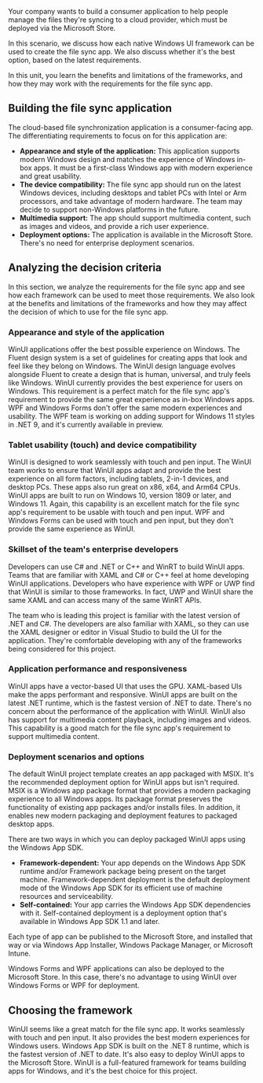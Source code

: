 Your company wants to build a consumer application to help people manage the files they're syncing to a cloud provider, which must be deployed via the Microsoft Store.

In this scenario, we discuss how each native Windows UI framework can be used to create the file sync app. We also discuss whether it's the best option, based on the latest requirements.

In this unit, you learn the benefits and limitations of the frameworks, and how they may work with the requirements for the file sync app.

## Building the file sync application

The cloud-based file synchronization application is a consumer-facing app. The differentiating requirements to focus on for this application are:

- **Appearance and style of the application:** This application supports modern Windows design and matches the experience of Windows in-box apps. It must be a first-class Windows app with modern experience and great usability.
- **The device compatibility:** The file sync app should run on the latest Windows devices, including desktops and tablet PCs with Intel or Arm processors, and take advantage of modern hardware. The team may decide to support non-Windows platforms in the future.
- **Multimedia support:** The app should support multimedia content, such as images and videos, and provide a rich user experience.
- **Deployment options:** The application is available in the Microsoft Store. There's no need for enterprise deployment scenarios.

## Analyzing the decision criteria

In this section, we analyze the requirements for the file sync app and see how each framework can be used to meet those requirements. We also look at the benefits and limitations of the frameworks and how they may affect the decision of which to use for the file sync app.

### Appearance and style of the application

WinUI applications offer the best possible experience on Windows. The Fluent design system is a set of guidelines for creating apps that look and feel like they belong on Windows. The WinUI design language evolves alongside Fluent to create a design that is human, universal, and truly feels like Windows. WinUI currently provides the best experience for users on Windows. This requirement is a perfect match for the file sync app's requirement to provide the same great experience as in-box Windows apps. WPF and Windows Forms don't offer the same modern experiences and usability. The WPF team is working on adding support for Windows 11 styles in .NET 9, and it's currently available in preview.

### Tablet usability (touch) and device compatibility

WinUI is designed to work seamlessly with touch and pen input. The WinUI team works to ensure that WinUI apps adapt and provide the best experience on all form factors, including tablets, 2-in-1 devices, and desktop PCs. These apps also run great on x86, x64, and Arm64 CPUs. WinUI apps are built to run on Windows 10, version 1809 or later, and Windows 11. Again, this capability is an excellent match for the file sync app's requirement to be usable with touch and pen input. WPF and Windows Forms can be used with touch and pen input, but they don't provide the same experience as WinUI.

### Skillset of the team's enterprise developers

Developers can use C# and .NET or C++ and WinRT to build WinUI apps. Teams that are familiar with XAML and C# or C++ feel at home developing WinUI applications. Developers who have experience with WPF or UWP find that WinUI is similar to those frameworks. In fact, UWP and WinUI share the same XAML and can access many of the same WinRT APIs.

The team who is leading this project is familiar with the latest version of .NET and C#. The developers are also familiar with XAML, so they can use the XAML designer or editor in Visual Studio to build the UI for the application. They're comfortable developing with any of the frameworks being considered for this project.

### Application performance and responsiveness

WinUI apps have a vector-based UI that uses the GPU. XAML-based UIs make the apps performant and responsive. WinUI apps are built on the latest .NET runtime, which is the fastest version of .NET to date. There's no concern about the performance of the application with WinUI. WinUI also has support for multimedia content playback, including images and videos. This capability is a good match for the file sync app's requirement to support multimedia content.

### Deployment scenarios and options

The default WinUI project template creates an app packaged with MSIX. It's the recommended deployment option for WinUI apps but isn't required. MSIX is a Windows app package format that provides a modern packaging experience to all Windows apps. Its package format preserves the functionality of existing app packages and/or installs files. In addition, it enables new modern packaging and deployment features to packaged desktop apps.

There are two ways in which you can deploy packaged WinUI apps using the Windows App SDK.

- **Framework-dependent:** Your app depends on the Windows App SDK runtime and/or Framework package being present on the target machine. Framework-dependent deployment is the default deployment mode of the Windows App SDK for its efficient use of machine resources and serviceability.
- **Self-contained:** Your app carries the Windows App SDK dependencies with it. Self-contained deployment is a deployment option that's available in Windows App SDK 1.1 and later.

Each type of app can be published to the Microsoft Store, and installed that way or via Windows App Installer, Windows Package Manager, or Microsoft Intune.

Windows Forms and WPF applications can also be deployed to the Microsoft Store. In this case, there's no advantage to using WinUI over Windows Forms or WPF for deployment.

## Choosing the framework

WinUI seems like a great match for the file sync app. It works seamlessly with touch and pen input. It also provides the best modern experiences for Windows users. Windows App SDK is built on the .NET 8 runtime, which is the fastest version of .NET to date. It's also easy to deploy WinUI apps to the Microsoft Store. WinUI is a full-featured framework for teams building apps for Windows, and it's the best choice for this project.
